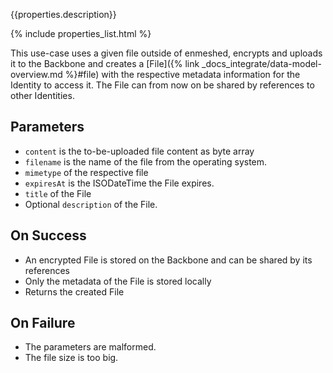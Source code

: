 {{properties.description}}

{% include properties_list.html %}

This use-case uses a given file outside of enmeshed, encrypts and uploads it to the Backbone and creates a [File]({% link _docs_integrate/data-model-overview.md %}#file) with the respective metadata information for the Identity to access it. The File can from now on be shared by references to other Identities.

## Parameters

- `content` is the to-be-uploaded file content as byte array
- `filename` is the name of the file from the operating system.
- `mimetype` of the respective file
- `expiresAt` is the ISODateTime the File expires.
- `title` of the File
- Optional `description` of the File.

## On Success

- An encrypted File is stored on the Backbone and can be shared by its references
- Only the metadata of the File is stored locally
- Returns the created File

## On Failure

- The parameters are malformed.
- The file size is too big.
